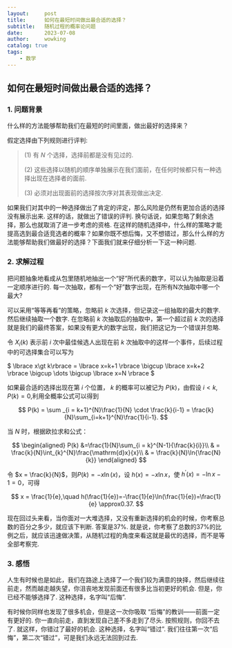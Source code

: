 ```yaml
---
layout:     post
title:      如何在最短时间做出最合适的选择？
subtitle:   随机过程的概率论问题
date:       2023-07-08
author:     wowking
catalog: true
tags:
    - 数学
---
```


## 如何在最短时间做出最合适的选择？
### 1. 问题背景
什么样的方法能够帮助我们在最短的时间里面，做出最好的选择来？

假定选择由下列规则进行评判: 

> (1) 有 $N$ 个选择，选择前都是没有见过的.
> 
> (2) 这些选择以随机的顺序单独展示在我们面前，在任何时候都只有一种选择出现在选择者的面前.
> 
> (3) 必须对出现面前的选择按次序对其表现做出决定.

如果我们对其中的一种选择做出了肯定的评定，那么风险是仍然有更加合适的选择没有展示出来. 这样的话，就做出了错误的评判. 换句话说，如果忽略了剩余选择，那么也就取消了进一步考虑的资格. 在这样的随机选择中，什么样的策略才能提高选到最合适竞选者的概率？如果你既不想后悔，又不想错过，那么什么样的方法能够帮助我们做最好的选择？下面我们就来仔细分析一下这一种问题. 

### 2. 求解过程
把问题抽象地看成从包里随机地抽出一个“好”所代表的数字，可以认为抽取是沿着一定顺序进行的. 每一次抽取，都有一个“好”数字出现，在所有N次抽取中哪一个最大? 

可以采用“等等再看”的策略，忽略前 $k$ 次选择，但记录这一组抽取的最大的数字. 然后继续抽取一个数字. 在忽略前 $k$ 次抽取后的抽取中，第一个超过前 $k$ 次的选择就是我们的最终答案，如果没有更大的数字出现，我们把这记为一个错误并忽略. 

令 $X_{i}(k)$ 表示前 $i$ 次中最佳候选人出现在前 $k$ 次抽取中的这样一个事件，后续过程中的可选择集合可以写为

$
\lbrace x\gt k\rbrace = \lbrace x=k+1 \rbrace \bigcup \lbrace x=k+2 \rbrace \bigcup \dots \bigcup \lbrace x=N \rbrace
$

如果最合适的选择出现在第 $i$ 个位置， $k$ 的概率可以被记为 $P(k)$，由假设 $i<k,P(k)=0$,利用全概率公式可以得到

$$
P(k) = \sum _{i = k+1}^{N}\frac{1}{N} \cdot \frac{k}{i-1} = \frac{k}{N}\sum_{i=k+1}^{N}\frac{1}{i-1}.
$$

当 $N$ 时，根据欧拉求和公式：

$$
\begin{aligned}
    P(k) &=\frac{1}{N}\sum_{i = k}^{N-1}{\frac{k}{i}}\\ 
    & = \frac{k}{N}\int_{k}^{N}\frac{\mathrm{d}x}{x}\\
    & = \frac{k}{N}\ln{\frac{N}{k}}
\end{aligned}
$$

令 $x = \frac{k}{N}$，则$P(k)=-x\ln(x)$，设 $h(x)=-x\ln x$，使 $h^{\prime}(x)=-\ln x - 1 =0$，可得

$$
x = \frac{1}{e},\quad h(\frac{1}{e})=-\frac{1}{e}\ln(\frac{1}{e})=\frac{1}{e} \approx0.37.
$$

现在回过头来看，当你面对一大堆选择，又没有重新选择的机会的时候，你考察总数的百分之多少，就应该下判断. 答案是37%. 就是说，你考察了总数的37%的比例之后，就应该迅速做决策，从随机过程的角度来看这就是最优的选择，而不是等全部考察完. 

### 3. 感悟
人生有时候也是如此，我们在路途上选择了一个我们较为满意的抉择，然后继续往前走，然而越走越失望，你沮丧地发现前面还有很多比当初更好的机会. 但是，你已经不能够选择了. 这种选择，名字叫“后悔”. 

有时候你同样也发现了很多机会，但是这一次你吸取 “后悔”的教训——前面一定有更好的. 你一直向前走，直到发现自己差不多走到了尽头. 按照规则，你回不去了. 就这样，你错过了最好的机会. 这种选择，名字叫“错过”. 我们往往第一次“后悔”，第二次“错过”，可是我们永远无法回到过去. 
